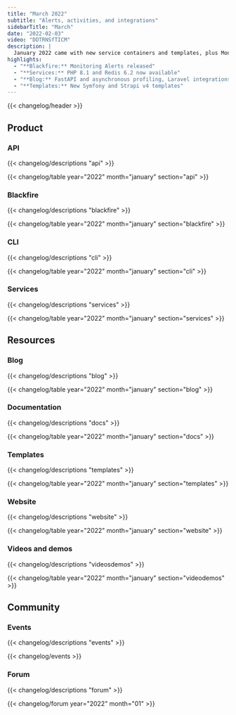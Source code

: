 ```yaml
---
title: "March 2022"
subtitle: "Alerts, activities, and integrations"
sidebarTitle: "March"
date: "2022-02-03"
video: "DDTRNSfTICM"
description: |
  January 2022 came with new service containers and templates, plus Monitoring Alerts with Blackfire.io.
highlights:
  - "**Blackfire:** Monitoring Alerts released"
  - "**Services:** PHP 8.1 and Redis 6.2 now available"
  - "**Blog:** FastAPI and asynchronous profiling, Laravel integrations, and shareable activities"
  - "**Templates:** New Symfony and Strapi v4 templates"
---
```


{{< changelog/header >}}

## Product

### API

{{< changelog/descriptions "api" >}}

{{< changelog/table year="2022" month="january" section="api" >}}

### Blackfire

{{< changelog/descriptions "blackfire" >}}

{{< changelog/table year="2022" month="january" section="blackfire" >}}

### CLI

{{< changelog/descriptions "cli" >}}

{{< changelog/table year="2022" month="january" section="cli" >}}

<!-- ### Console

{{< changelog/descriptions "console" >}}

{{< changelog/table year="2022" month="january" section="console" >}} -->

### Services

{{< changelog/descriptions "services" >}}

{{< changelog/table year="2022" month="january" section="services" >}}

## Resources

### Blog

{{< changelog/descriptions "blog" >}}

{{< changelog/table year="2022" month="january" section="blog" >}}

### Documentation

{{< changelog/descriptions "docs" >}}

{{< changelog/table year="2022" month="january" section="docs" >}}

### Templates

{{< changelog/descriptions "templates" >}}

{{< changelog/table year="2022" month="january" section="templates" >}}

### Website

{{< changelog/descriptions "website" >}}

{{< changelog/table year="2022" month="january" section="website" >}}

### Videos and demos

{{< changelog/descriptions "videosdemos" >}}

{{< changelog/table year="2022" month="january" section="videodemos" >}}

## Community

<!-- ### Contributions

{{< changelog/descriptions "contributions" >}}

{{< changelog/table year="2022" month="january" section="contributions" >}} -->

### Events

{{< changelog/descriptions "events" >}}

{{< changelog/events >}}

### Forum

{{< changelog/descriptions "forum" >}}

{{< changelog/forum year="2022" month="01" >}}

